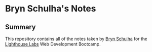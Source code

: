 # Bryn Schulha's Notes

## Summary 

This repository contains all of the notes taken by [Bryn Schulha](https://github.com/brynschulha) for the [Lighthouse Labs](https://www.lighthouselabs.ca/) Web Development Bootcamp.